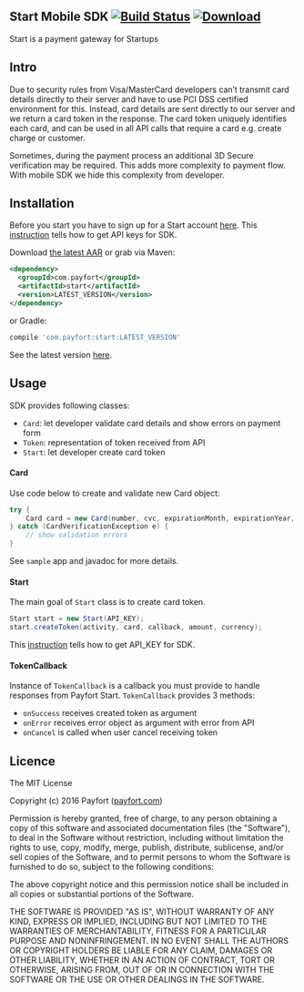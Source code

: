 ## Start Mobile SDK [![Build Status](https://api.travis-ci.org/payfort/start-android-sdk.svg?branch=master)](https://travis-ci.org/payfort/start-android-sdk/) [ ![Download](https://api.bintray.com/packages/payfort/payfort/start/images/download.svg) ](https://bintray.com/payfort/payfort/start/_latestVersion)
Start is a payment gateway for Startups

## Intro
Due to security rules from Visa/MasterCard developers can’t transmit card details directly to their server and have to use PCI DSS certified environment for this. Instead, card details are sent directly to our server and we return a card token in the response. The card token uniquely identifies each card, and can be used in all API calls that require a card e.g. create charge or customer.

Sometimes, during the payment process an additional 3D Secure verification may be required. This adds more complexity to payment flow. With mobile SDK we hide this complexity from developer.

## Installation
Before you start you have to sign up for a Start account [here](https://dashboard.start.payfort.com/#/public/sign_up?secretLink=true). This [instruction](https://docs.start.payfort.com/guides/api_keys/#how-to-get-api-keys) tells how to get API keys for SDK.

Download [the latest AAR](https://bintray.com/payfort/payfort/start/_latestVersion) or grab via Maven:
```xml
<dependency>
  <groupId>com.payfort</groupId>
  <artifactId>start</artifactId>
  <version>LATEST_VERSION</version>
</dependency>
```
or Gradle:
```groovy
compile 'com.payfort:start:LATEST_VERSION'
```
See the latest version [here](https://github.com/payfort/start-android-sdk/releases).

## Usage
SDK provides following classes:
+ `Card`: let developer validate card details and show errors on payment form
+ `Token`: representation of token received from API
+ `Start`: let developer create card token

#### Card
Use code below to create and validate new Card object:
```java
try {
    Card card = new Card(number, cvc, expirationMonth, expirationYear, owner);
} catch (CardVerificationException e) {
    // show validation errors
}
```
See `sample` app and javadoc for more details.

#### Start
The main goal of `Start` class is to create card token.
```java
Start start = new Start(API_KEY);
start.createToken(activity, card, callback, amount, currency);
```
This [instruction](https://docs.start.payfort.com/guides/api_keys/#how-to-get-api-keys) tells how to get API_KEY for SDK.

#### TokenCallback
Instance of `TokenCallback` is a callback you must provide to handle responses from Payfort Start. `TokenCallback` provides 3 methods:
+ `onSuccess` receives created token as argument
+ `onError` receives error object as argument with error from API
+ `onCancel` is called when user cancel receiving token

## Licence
The MIT License

Copyright (c) 2016 Payfort ([payfort.com](http://www.payfort.com/))

Permission is hereby granted, free of charge, to any person obtaining a copy of this software and associated documentation files (the "Software"), to deal in the Software without restriction, including without limitation the rights to use, copy, modify, merge, publish, distribute, sublicense, and/or sell copies of the Software, and to permit persons to whom the Software is furnished to do so, subject to the following conditions:

The above copyright notice and this permission notice shall be included in all copies or substantial portions of the Software.

THE SOFTWARE IS PROVIDED "AS IS", WITHOUT WARRANTY OF ANY KIND, EXPRESS OR IMPLIED, INCLUDING BUT NOT LIMITED TO THE WARRANTIES OF MERCHANTABILITY, FITNESS FOR A PARTICULAR PURPOSE AND NONINFRINGEMENT. IN NO EVENT SHALL THE AUTHORS OR COPYRIGHT HOLDERS BE LIABLE FOR ANY CLAIM, DAMAGES OR OTHER LIABILITY, WHETHER IN AN ACTION OF CONTRACT, TORT OR OTHERWISE, ARISING FROM, OUT OF OR IN CONNECTION WITH THE SOFTWARE OR THE USE OR OTHER DEALINGS IN THE SOFTWARE.